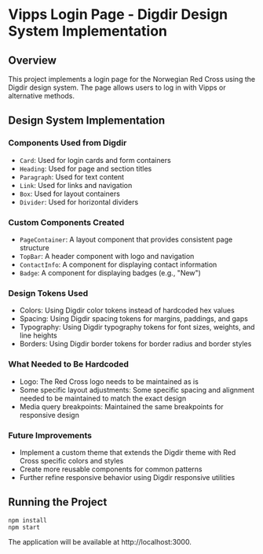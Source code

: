 # Vipps Login Page - Digdir Design System Implementation

## Overview
This project implements a login page for the Norwegian Red Cross using the Digdir design system. The page allows users to log in with Vipps or alternative methods.

## Design System Implementation

### Components Used from Digdir
- `Card`: Used for login cards and form containers
- `Heading`: Used for page and section titles
- `Paragraph`: Used for text content
- `Link`: Used for links and navigation
- `Box`: Used for layout containers
- `Divider`: Used for horizontal dividers

### Custom Components Created
- `PageContainer`: A layout component that provides consistent page structure
- `TopBar`: A header component with logo and navigation
- `ContactInfo`: A component for displaying contact information
- `Badge`: A component for displaying badges (e.g., "New")

### Design Tokens Used
- Colors: Using Digdir color tokens instead of hardcoded hex values
- Spacing: Using Digdir spacing tokens for margins, paddings, and gaps
- Typography: Using Digdir typography tokens for font sizes, weights, and line heights
- Borders: Using Digdir border tokens for border radius and border styles

### What Needed to Be Hardcoded
- Logo: The Red Cross logo needs to be maintained as is
- Some specific layout adjustments: Some specific spacing and alignment needed to be maintained to match the exact design
- Media query breakpoints: Maintained the same breakpoints for responsive design

### Future Improvements
- Implement a custom theme that extends the Digdir theme with Red Cross specific colors and styles
- Create more reusable components for common patterns
- Further refine responsive behavior using Digdir responsive utilities

## Running the Project
```
npm install
npm start
```

The application will be available at http://localhost:3000.
